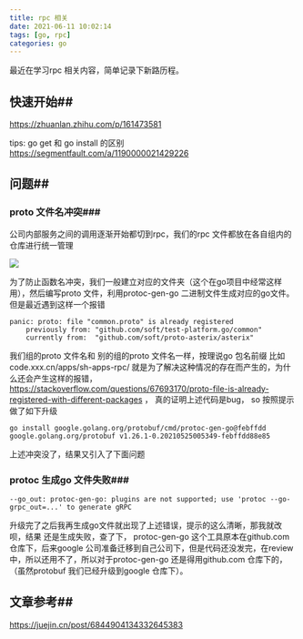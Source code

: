 ```yaml
---
title: rpc 相关
date: 2021-06-11 10:02:14
tags: [go, rpc]
categories: go
---
```


最近在学习rpc 相关内容，简单记录下新路历程。

<!--more-->

## 快速开始##

https://zhuanlan.zhihu.com/p/161473581

tips: go get 和 go install 的区别  https://segmentfault.com/a/1190000021429226

## 问题##

### proto 文件名冲突###

公司内部服务之间的调用逐渐开始都切到rpc，我们的rpc 文件都放在各自组内的仓库进行统一管理

![](https://cytuchuang-1256930988.cos.ap-shanghai.myqcloud.com/20210611100945.png)

为了防止函数名冲突，我们一般建立对应的文件夹（这个在go项目中经常这样用），然后编写proto 文件，利用protoc-gen-go 二进制文件生成对应的go文件。但是最近遇到这样一个报错

```
panic: proto: file "common.proto" is already registered
    previously from: "github.com/soft/test-platform.go/common"
    currently from:  "github.com/soft/proto-asterix/asterix"
```

我们组的proto 文件名和 别的组的proto 文件名一样，按理说go 包名前缀 比如 code.xxx.cn/apps/sh-apps-rpc/  就是为了解决这种情况的存在而产生的，为什么还会产生这样的报错， https://stackoverflow.com/questions/67693170/proto-file-is-already-registered-with-different-packages ， 真的证明上述代码是bug， so 按照提示做了如下升级

```
go install google.golang.org/protobuf/cmd/protoc-gen-go@febffdd
google.golang.org/protobuf v1.26.1-0.20210525005349-febffdd88e85
```

上述冲突没了，结果又引入了下面问题



### protoc 生成go 文件失败###

```
--go_out: protoc-gen-go: plugins are not supported; use 'protoc --go-grpc_out=...' to generate gRPC
```

升级完了之后我再生成go文件就出现了上述错误，提示的这么清晰，那我就改呗，结果 还是生成失败，查了下， protoc-gen-go 这个工具原本在github.com 仓库下，后来google 公司准备迁移到自己公司下，但是代码还没发完，在review 中，所以还用不了，所以对于protoc-gen-go 还是得用github.com 仓库下的，（虽然protobuf 我们已经升级到google 仓库下）。



## 文章参考##

https://juejin.cn/post/6844904134332645383

